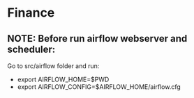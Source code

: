 # Finance

## NOTE: Before run airflow webserver and scheduler:
Go to src/airflow folder and run:
- export AIRFLOW_HOME=$PWD
- export AIRFLOW_CONFIG=$AIRFLOW_HOME/airflow.cfg


